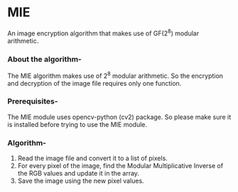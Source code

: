# MIE
An image encryption algorithm that makes use of GF(2<sup>8</sup>) modular arithmetic.

### About the algorithm-
The MIE algorithm makes use of 2<sup>8</sup> modular arithmetic. So the encryption and decryption of the image file requires only one function.

### Prerequisites-
The MIE module uses opencv-python (cv2) package. So please make sure it is installed before trying to use the MIE module.

### Algorithm-
1. Read the image file and convert it to a list of pixels.
2. For every pixel of the image, find the Modular Multiplicative Inverse of the RGB values and update it in the array.
3. Save the image using the new pixel values.
